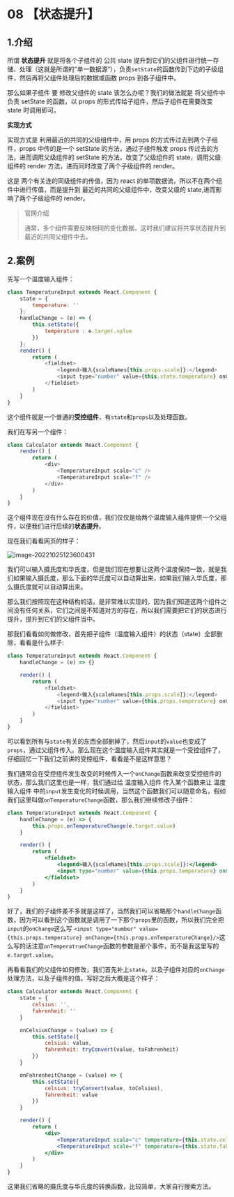 # 08 【状态提升】

## 1.介绍

所谓 **状态提升** 就是将各个子组件的 公共 state 提升到它们的父组件进行统一存储、处理（这就是所谓的”单一数据源“），负责`setState`的函数传到下边的子级组件，然后再将父组件处理后的数据或函数 props 到各子组件中。

那么如果子组件 要 修改父组件的 state 该怎么办呢？我们的做法就是 将父组件中负责 setState 的函数，以 props 的形式传给子组件，然后子组件在需要改变 state 时调用即可。

**实现方式**

实现方式是 利用最近的共同的父级组件中，用 props 的方式传过去到两个子组件，props 中传的是一个 setState 的方法，通过子组件触发 props 传过去的方法，进而调用父级组件的 setState 的方法，改变了父级组件的 state，调用父级组件的 render 方法，进而同时改变了两个子级组件的 render。

这是 两个有关连的同级组件的传值，因为 react 的单项数据流，所以不在两个组件中进行传值，而是提升到 最近的共同的父级组件中，改变父级的 state,进而影响了两个子级组件的 render。

> 官网介绍
>
> 通常，多个组件需要反映相同的变化数据，这时我们建议将共享状态提升到最近的共同父组件中去。

## 2.案例

先写一个温度输入组件：

```js
class TemperatureInput extends React.Component {
    state = {
        temperature: ''
    };
    handleChange = (e) => {
        this.setState({
            temperature : e.target.value
        })
    };
    render() {
        return (
            <fieldset>
                <legend>输入{scaleNames[this.props.scale]}:</legend>
                <input type="number" value={this.state.temperature} onChange={this.handleChange}
            </fieldset>
        )
    }
}
```

这个组件就是一个普通的**受控组件**，有`state`和`props`以及处理函数。

我们在写另一个组件：

```js
class Calculator extends React.Component {
	render() {
		return (
			<div>
				<TemperatureInput scale="c" />
				<TemperatureInput scale="f" />
			</div>
		)
	}
}
```

这个组件现在没有什么存在的价值，我们仅仅是给两个温度输入组件提供一个父组件，以便我们进行后续的**状态提升**。

现在我们看看网页的样子：

![image-20221025123600431](https://i0.hdslb.com/bfs/album/a4228155682c5b7715204c99d704b8f4b9daf6a6.png)

我们可以输入摄氏度和华氏度，但是我们现在想要让这两个温度保持一致，就是我们如果输入摄氏度，那么下面的华氏度可以自动算出来，如果我们输入华氏度，那么摄氏度就可以自动算出来。

那么我们按照现在这种结构的话，是非常难以实现的，因为我们知道这两个组件之间没有任何关系，它们之间是不知道对方的存在，所以我们需要把它们的状态进行提升，提升到它们的父组件当中。

那我们看看如何做修改，首先把子组件（温度输入组件）的状态（state）全部删除，看看是什么样子:

```js
class TemperatureInput extends React.Component {
	handleChange = (e) => {}

	render() {
		return (
			<fieldset>
				<legend>输入{scaleNames[this.props.scale]}:</legend>
				<input type="number" value={this.props.temperature} onChange={this.handleChange} />
			</fieldset>
		)
	}
}
```

可以看到所有与`state`有关的东西全部删掉了，然后`input`的`value`也变成了`props`，通过父组件传入。那么现在这个温度输入组件其实就是一个受控组件了，仔细回忆一下我们之前讲的受控组件，看看是不是这样意思？

我们通常会在受控组件发生改变的时候传入一个`onChange`函数来改变受控组件的状态，那么我们这里也是一样，我们通过给 温度输入组件 传入某个函数来让 温度输入组件 中的`input`发生变化的时候调用，当然这个函数我们可以随意命名，假如我们这里叫做`onTemperatureChange`函数，那么我们继续修改子组件：

```jsx
class TemperatureInput extends React.Component {
	handleChange = (e) => {
		this.props.onTemperatureChange(e.target.value)
	}

	render() {
		return (
			<fieldset>
				<legend>输入{scaleNames[this.props.scale]}:</legend>
				<input type="number" value={this.props.temperature} onChange={this.handleChange} />
			</fieldset>
		)
	}
}
```

好了，我们的子组件差不多就是这样了，当然我们可以省略那个`handleChange`函数，因为可以看到这个函数就是调用了一下那个`props`里的函数，所以我们完全把`input`的`onChange`这么写 `<input type="number" value={this.props.temperature} onChange={this.props.onTemperatureChange}/>`这么写的话注意`onTemperatrueChange`函数的参数是那个事件，而不是我这里写的`e.target.value`。

再看看我们的父组件如何修改，我们首先补上`state`，以及子组件对应的`onChange`处理方法，以及子组件的值。写好之后大概是这个样子：

```jsx
class Calculator extends React.Component {
	state = {
		celsius: '',
		fahrenheit: ''
	}

	onCelsiusChange = (value) => {
		this.setState({
			celsius: value,
			fahrenheit: tryConvert(value, toFahrenheit)
		})
	}

	onFahrenheitChange = (value) => {
		this.setState({
			celsius: tryConvert(value, toCelsius),
			fahrenheit: value
		})
	}

	render() {
		return (
			<div>
				<TemperatureInput scale="c" temperature={this.state.celsius} onTemperatureChange={this.onCelsiusChange} />
				<TemperatureInput scale="f" temperature={this.state.fahrenheit} onTemperatureChange={this.onFahrenheitChange} />
			</div>
		)
	}
}
```

这里我们省略的摄氏度与华氏度的转换函数，比较简单，大家自行搜索方法。
